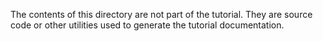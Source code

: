The contents of this directory are not part of the tutorial. They are source
code or other utilities used to generate the tutorial documentation.
